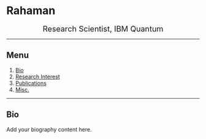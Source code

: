 # Rahaman

<p align="center">
  <span style="font-size: 20px;">Research Scientist, IBM Quantum</span>
</p>

---

## Menu

1. [Bio](#bio)
2. [Research Interest](research-interest.md)
3. [Publications](publications.md)
4. [Misc.](misc.md)

---

## Bio

Add your biography content here.
